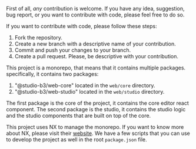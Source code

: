 First of all, *any* contribution is welcome. If you have any idea, suggestion, bug report, or you want to contribute with code, please feel free to do so.

If you want to contribute with code, please follow these steps:
1. Fork the repository.
2. Create a new branch with a descriptive name of your contribution.
3. Commit and push your changes to your branch.
4. Create a pull request. Please, be descriptive with your contribution.

This project is a monorepo, that means that it contains multiple packages. specifically, it contains two packages:
1. "@studio-b3/web-core" located in the `web/core` directory.
2. "@studio-b3/web-studio" located in the `web/studio` directory.

The first package is the core of the project, it contains the core editor react component. The second package is the studio, it contains the studio logic and the studio components that are built on top of the core.

This project uses NX to manage the monorepo. If you want to know more about NX, please visit their [website](https://nx.dev/). We have a few scripts that you can use to develop the project as well in the root `package.json` file.